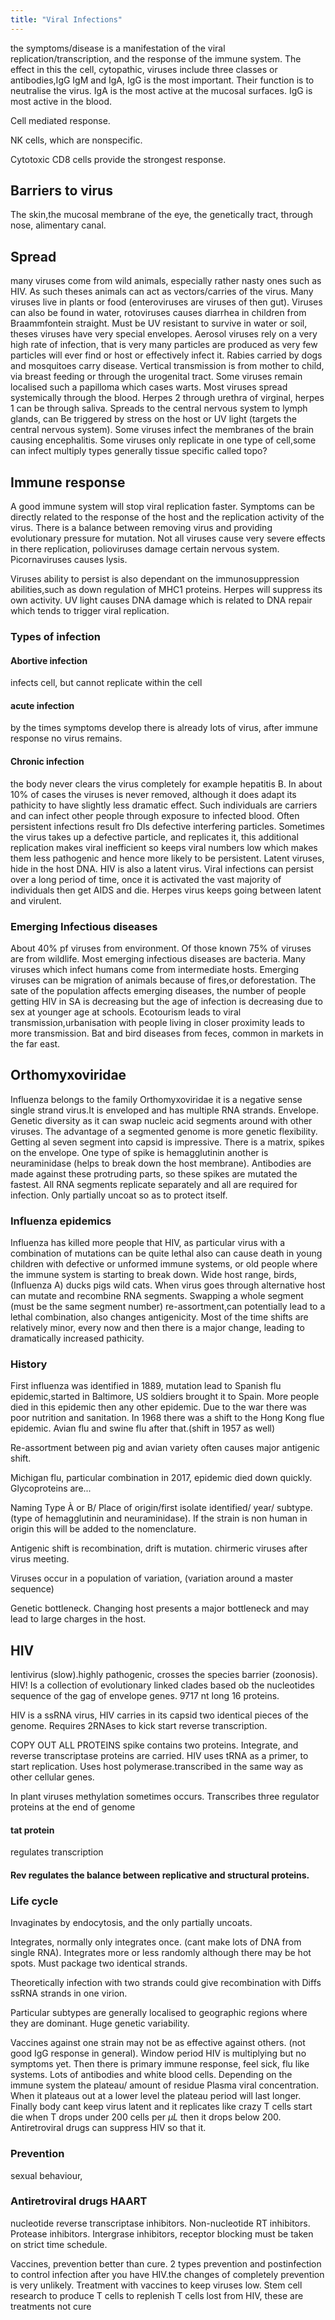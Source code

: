 ```yaml
---
title: "Viral Infections"
---
```


the symptoms/disease is a manifestation of the viral replication/transcription, and the response of the immune system. The effect in this the cell, cytopathic, viruses include three classes or antibodies,IgG IgM and IgA, IgG is the most important. Their function is to neutralise the virus. IgA is the most active at the mucosal surfaces. IgG is most active in the blood. 

Cell mediated response. 

NK cells, which are nonspecific. 

Cytotoxic CD8 cells provide the strongest response. 

## Barriers to virus
The skin,the mucosal membrane of the eye, the genetically tract, through nose, alimentary canal. 

## Spread
many viruses come from wild animals, especially rather nasty ones such as HIV. As such theses animals can act as vectors/carries of the virus. Many viruses live in plants or food (enteroviruses are viruses of then gut). Viruses can also be found in water, rotoviruses causes diarrhea in children from Braammfontein straight. Must be UV resistant to survive in water or soil, theses viruses have very special envelopes. Aerosol viruses rely on a very high rate of infection, that is very many particles are produced as very few particles will ever find or host or effectively infect it. Rabies carried by dogs and mosquitoes carry disease. Vertical transmission is from mother to child, via breast feeding or through the urogenital tract. Some viruses remain localised such a papilloma which cases warts. Most viruses spread systemically through the blood. Herpes 2 through urethra of virginal, herpes 1 can be through saliva. Spreads to the central nervous system to lymph glands, can Be triggered by stress on the host or UV light (targets the central nervous system). Some viruses infect the membranes of the brain causing encephalitis. Some viruses only replicate in one type of cell,some can infect multiply types generally tissue specific called topo?

## Immune response
A good immune system will stop viral replication faster. Symptoms can be directly related to the response of the host and the replication activity of the virus. There is a balance between removing virus and providing evolutionary pressure for mutation. Not all viruses cause very severe effects in there replication, polioviruses damage certain nervous system. Picornaviruses causes lysis.

Viruses ability to persist is also dependant on the immunosuppression abilities,such as down regulation of MHC1 proteins. Herpes will suppress its own activity. UV light causes DNA damage which is related to DNA repair which tends to trigger viral replication.


### Types of infection

#### Abortive infection 
infects cell, but cannot replicate within the cell


#### acute infection
by the times symptoms develop there is already lots of virus, after immune response no virus remains.

#### Chronic infection
the body never clears the virus completely for example hepatitis B. In about 10\% of cases the viruses is never removed, although it does adapt its pathicity to have slightly less dramatic effect. Such individuals are carriers and can infect other people through exposure to infected blood. Often persistent infections result fro DIs defective interfering particles. Sometimes the virus takes up a defective particle, and replicates it, this additional replication makes viral inefficient so keeps viral numbers low which makes them less pathogenic and hence more likely to be persistent. Latent viruses, hide in the host DNA. HIV is also a latent virus. Viral infections can persist over a long period of time, once it is activated the vast majority of individuals then get AIDS and die. Herpes virus keeps going between latent and virulent. 

### Emerging Infectious diseases
About 40\% pf viruses from environment. Of those known 75\% of viruses are from wildlife. Most emerging infectious diseases are bacteria. Many viruses which infect humans come from intermediate hosts. Emerging viruses can be migration of animals because of fires,or deforestation. The sate of the population affects emerging diseases, the number of people getting HIV in SA is decreasing but the age of infection is decreasing due to sex at younger age at schools. Ecotourism leads to viral transmission,urbanisation with people living in closer proximity leads to more transmission. Bat and bird diseases from feces, common in markets in the far east. 

## Orthomyxoviridae 
Influenza belongs to the family Orthomyxoviridae it is a negative sense single strand virus.It is enveloped and has multiple RNA strands. Envelope. Genetic diversity as it can swap nucleic acid segments around with other viruses. The advantage of a segmented genome is more genetic flexibility. Getting al seven segment into capsid is impressive. There is a matrix, spikes on the envelope. One type of spike is hemagglutinin another is neuraminidase (helps to break down the host membrane). Antibodies are made against these protruding parts, so these spikes are mutated the fastest. All RNA segments replicate separately and all are required for infection. Only partially uncoat so as to protect itself. 

### Influenza epidemics
Influenza has killed more people that HIV, as particular virus with a combination of mutations can be quite lethal also can cause death in young children with defective or unformed immune systems, or old people where the immune system is starting to break down. Wide host range, birds, (Influenza A) ducks pigs wild cats. When virus goes through alternative host can mutate and recombine RNA segments. Swapping a whole segment (must be the same segment number) re-assortment,can potentially lead to a lethal combination, also changes antigenicity. Most of the time shifts are relatively minor, every now and then there is a major change, leading to dramatically increased pathicity. 

### History 
First influenza was identified in 1889, mutation lead to Spanish flu epidemic,started in Baltimore, US soldiers brought it to Spain. More people died in this epidemic then any other epidemic. Due to the war there was poor nutrition and sanitation. In 1968 there was a shift to the Hong Kong flue epidemic. Avian flu and swine flu after that.(shift in 1957 as well)

Re-assortment between pig and avian variety often causes major antigenic shift.

Michigan flu, particular combination in 2017, epidemic died down quickly. Glycoproteins are...

Naming 
Type À or B/ Place of origin/first isolate identified/ year/ subtype. (type of hemagglutinin and neuraminidase). If the strain is non human in origin this will be added to the nomenclature. 

Antigenic shift is recombination, drift is mutation. chirmeric viruses after virus meeting.

Viruses occur in a population of variation, (variation around a master sequence)

Genetic bottleneck. Changing host presents a major bottleneck and may lead to large charges in the host. 

## HIV 
lentivirus (slow).highly pathogenic, crosses the species barrier (zoonosis). HIV! Is a collection of evolutionary linked clades based ob the nucleotides sequence of the gag of envelope genes. 9717 nt long 16 proteins. 

HIV is a ssRNA virus, HIV carries in its capsid two identical pieces of the genome. Requires 2RNAses to kick start reverse transcription. 

COPY OUT ALL PROTEINS 
spike contains two proteins. 
Integrate, and reverse transcriptase proteins are carried. 
HIV uses tRNA as a primer, to start replication. Uses host polymerase.transcribed in the same way as other cellular genes. 

In plant viruses methylation sometimes occurs. 
Transcribes three regulator proteins at the end of genome 

#### tat protein
regulates transcription 

#### Rev regulates the balance between replicative and structural proteins. 

### Life cycle 
Invaginates by endocytosis, and the only partially uncoats. 

Integrates, normally only integrates once. (cant make lots of DNA from single RNA). Integrates more or less randomly although there may be hot spots. Must package two identical strands. 

Theoretically infection with two strands could give recombination with Diffs ssRNA strands in one virion. 

Particular subtypes are generally localised to geographic regions where they are dominant.
Huge genetic variability.

Vaccines against one strain may not be as effective against others. (not good IgG response in general). Window period HIV is multiplying but no symptoms yet. Then there is primary immune response, feel sick, flu like systems. Lots of antibodies and white blood cells. Depending on the  immune system the plateau/ amount of residue Plasma viral concentration. When it plateaus out at a lower level the plateau period will last longer. Finally body cant keep virus latent and it replicates like crazy T cells start die when T drops under 200 cells per $\mu L$ then it drops below 200. Antiretroviral drugs can suppress HIV so that it.

### Prevention 
sexual behaviour, 

### Antiretroviral drugs HAART
nucleotide reverse transcriptase inhibitors. Non-nucleotide RT inhibitors. Protease inhibitors. Intergrase inhibitors, receptor blocking
must be taken on strict time schedule. 

Vaccines, prevention better than cure. 2 types prevention and postinfection to control infection after you have HIV.the changes of completely prevention is very unlikely. Treatment with vaccines to keep viruses low. Stem cell research to produce T cells to replenish T cells lost from HIV, these are treatments not cure  


